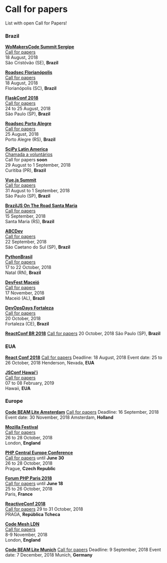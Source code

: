 # Call for papers

List with open Call for Papers!

### Brazil

[**WoMakersCode Summit Sergipe**](http://womakerscode.org/womakerscode-summit-sergipe/)  
[Call for papers](http://womakerscode.org/submeta-sua-palestra/)  
18 August, 2018  
São Cristóvão (SE), **Brazil**

[**Roadsec Florianópolis**](http://roadsec.com.br/florianopolis2018)  
[Call for papers](http://roadsec.com.br/participe/#palestrantes)  
18 August, 2018  
Florianópolis (SC), **Brazil**

[**FlaskConf 2018**](https://2018.flask.python.org.br/)  
[Call for papers](https://speakerfight.com/events/flaskconf-2018/)  
24 to 25 August, 2018  
São Paulo (SP), **Brazil**

[**Roadsec Porto Alegre**](http://roadsec.com.br/portoalegre2018)  
[Call for papers](http://roadsec.com.br/participe/#palestrantes)  
25 August, 2018  
Porto Alegre (RS), **Brazil**

[**SciPy Latin America**](http://scipyla.org/conf/2018/)  
[Chamada a voluntários](http://scipyla.org/conf/2018/get_involved/)  
Call for papers **soon**  
29 August to 1 September, 2018  
Curitiba (PR), **Brazil**

[**Vue.js Summit**](https://vuejssummit.com/)  
[Call for papers](https://docs.google.com/forms/d/e/1FAIpQLSfFP7wJhNkaYtVUwnKYLhgtW6HIr7ESVSXn_o86zbUMqTtbww/viewform)  
31 August to 1 September, 2018  
São Paulo (SP), **Brazil**

[**BrazilJS On The Road Santa Maria**](https://braziljs.org/eventos/braziljs-on-the-road-santa-maria/)  
[Call for papers](https://docs.google.com/forms/d/e/1FAIpQLScrpj_s6P70vC0IsLLfSuy8Q4cMRc5FREiUQ4DvMrmIdYXbJA/viewform)  
15 September, 2018  
Santa Maria (RS), **Brazil**

[**ABCDev**](http://2018.abcdevelopers.org/)  
[Call for papers](https://abcdevelopers.typeform.com/to/q779xK)  
22 September, 2018  
São Caetano do Sul (SP), **Brazil**

[**PythonBrasil**](https://2018.pythonbrasil.org.br/)  
[Call for papers](https://speakerfight.com/events/python-brasil-2018-palestras/)  
17 to 22 October, 2018  
Natal (RN), **Brazil**

[**DevFest Maceió**](https://www.sympla.com.br/devfest-maceio-2018__323796)  
[Call for papers](https://docs.google.com/forms/d/e/1FAIpQLSdwx9egUo5HuRIcRtJJDdc2P07r9rAPUw7pZDfaXXwIp3vgxw/viewform)  
17 November, 2018  
Maceió (AL), **Brazil**

[**DevOpsDays Fortaleza**](https://www.devopsdays.org/events/2018-fortaleza/welcome/)  
[Call for papers](https://www.papercall.io/devopsdaysfortaleza)  
20 October, 2018  
Fortaleza (CE), **Brazil**

[**ReactConf BR 2018**](http://reactconfbr.com.br/)
[Call for papers](https://www.papercall.io/reactconfbr2018)
20 October, 2018
São Paulo (SP), **Brazil**

### EUA

[**React Conf 2018**](https://conf.reactjs.org/)
[Call for papers](https://docs.google.com/forms/d/e/1FAIpQLSfy6kymX8hT84rm7b30NUdZN2Y0-4fhCU9mp3adufRLCiuWLg/viewform)
Deadline: 18 August, 2018
Event date: 25 to 26 October, 2018
Henderson, Nevada, **EUA**

[**JSConf Hawaiʻi**](https://www.jsconfhi.com/)  
[Call for papers](https://www.jsconfhi.com/call-for-speakers)  
07 to 08 February, 2019  
Hawaii, **EUA**

### Europe

[**Code BEAM Lite Amsterdam**](https://codesync.global/conferences/cbl-amsterdam-2018/#CallforTalks)
[Call for papers](https://docs.google.com/forms/d/e/1FAIpQLSdIR5lu1-Q8LBs2p_f2IdoBl8pNKO5JETSPTfUwei_X3NvXvg/viewform)
Deadline: 16 September, 2018
Event date: 30 November, 2018
Amsterdam, **Holland**

[**Mozilla Festival**](https://mozillafestival.org/)  
[Call for papers](https://mozillafestival.org/proposals)  
26 to 28 October, 2018  
London, **England**

[**PHP Central Europe Conference**](https://2018.phpce.eu/en/)  
[Call for papers](https://cfp.phpce.eu/) until **June 30**  
26 to 28 October, 2018  
Prague, **Czech Republic**  

[**Forum PHP Paris 2018**](https://event.afup.org/en/)  
[Call for papers](https://afup.org/event/forumphp2018?_locale=en) until **June 18**  
25 to 26 October, 2018  
Paris, **France**

[**ReactiveConf 2018**](https://reactiveconf.com/)  
[Call for papers](https://reactiveconf.com/)
29 to 31 October, 2018  
PRAGA, **República Tcheca**  

[**Code Mesh LDN**](https://codesync.global/conferences/code-mesh-2018/)  
[Call for papers](https://codesync.global/conferences/code-mesh-2018/#CallforTalks)  
8-9 November, 2018  
London, **England**

[**Code BEAM Lite Munich**](https://codesync.global/conferences/cbl-munich-2018/)
[Call for papers](https://docs.google.com/forms/d/e/1FAIpQLScoCt3ZZPFJo5Ym30_k2jHHL4ZbYPxowpDxHg7uIVBHtB2jfA/viewform)
Deadline: 9 September, 2018
Event date: 7 December, 2018
Munich, **Germany**

